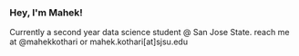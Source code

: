 ### Hey, I'm Mahek! 

Currently a second year data science student @ San Jose State.
reach me at @mahekkothari or mahek.kothari[at]sjsu.edu
